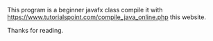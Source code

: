 This program is a beginner javafx class compile it with https://www.tutorialspoint.com/compile_java_online.php this website.


Thanks for reading.
